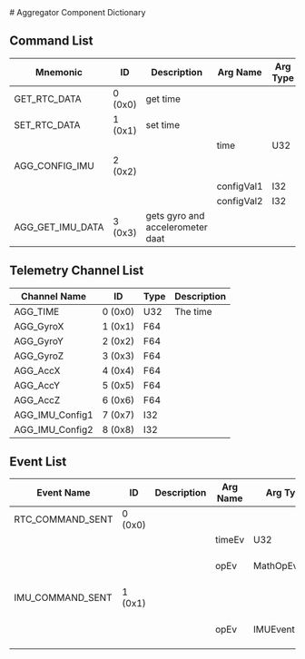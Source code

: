 <title>Aggregator Component Dictionary</title>
# Aggregator Component Dictionary


## Command List

|Mnemonic|ID|Description|Arg Name|Arg Type|Comment
|---|---|---|---|---|---|
|GET_RTC_DATA|0 (0x0)|get time| | |
|SET_RTC_DATA|1 (0x1)|set time| | |
| | | |time|U32||
|AGG_CONFIG_IMU|2 (0x2)|| | |
| | | |configVal1|I32||
| | | |configVal2|I32||
|AGG_GET_IMU_DATA|3 (0x3)|gets gyro and accelerometer daat| | |

## Telemetry Channel List

|Channel Name|ID|Type|Description|
|---|---|---|---|
|AGG_TIME|0 (0x0)|U32|The time|
|AGG_GyroX|1 (0x1)|F64||
|AGG_GyroY|2 (0x2)|F64||
|AGG_GyroZ|3 (0x3)|F64||
|AGG_AccX|4 (0x4)|F64||
|AGG_AccY|5 (0x5)|F64||
|AGG_AccZ|6 (0x6)|F64||
|AGG_IMU_Config1|7 (0x7)|I32||
|AGG_IMU_Config2|8 (0x8)|I32||

## Event List

|Event Name|ID|Description|Arg Name|Arg Type|Arg Size|Description
|---|---|---|---|---|---|---|
|RTC_COMMAND_SENT|0 (0x0)|| | | | |
| | | |timeEv|U32|||
| | | |opEv|MathOpEv||The requested operation|
|IMU_COMMAND_SENT|1 (0x1)|| | | | |
| | | |opEv|IMUEventEnum||The requested operation|
